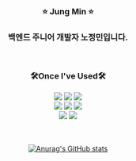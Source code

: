 <h3 align="center"> ⭐ Jung Min ⭐ </h3>
<h3 align="center"> 백엔드 주니어 개발자 노정민입니다. </h3>

</br>

<h3 align="center"> 🛠️Once I've Used🛠️ </h3>
<div align="center">
<img src="https://img.shields.io/badge/Java-007396?style=Java&logo=Java&logoColor=white"/> 
<img src="https://img.shields.io/badge/SpringBoot-6DB33F?style=SpringBoot&logo=SpringBoot&logoColor=white"/>
<img src="https://img.shields.io/badge/Spring-6DB33F?style=Spring&logo=Spring&logoColor=white"/>
</div>
<div align="center">
<img src="https://img.shields.io/badge/Elasticsearch-005571?style=flat&logo=Elasticsearch&logoColor=white"/>
<img src="https://img.shields.io/badge/Logstash-005571?style=flat&logo=Logstash&logoColor=white"/> 
<img src="https://img.shields.io/badge/Kibana-005571?style=flat&logo=Kibana&logoColor=white"/>
</div>
<div align="center">
<img src="https://img.shields.io/badge/MySQL-4479A1?style=MySQL&logo=MySQL&logoColor=white"/>
<img src="https://img.shields.io/badge/Amazon AWS-232F3E?style=Amazon AWS&logo=Amazon AWS&logoColor=white"/> 
</div>

</br>
</br>

<div align="center">

[![Anurag's GitHub stats](https://github-readme-stats.vercel.app/api?username=lumill925&hide_title=true&show_icons=true&include_all_commits=true&disable_animations=true)](https://github.com/anuraghazra/github-readme-stats)
</div>
